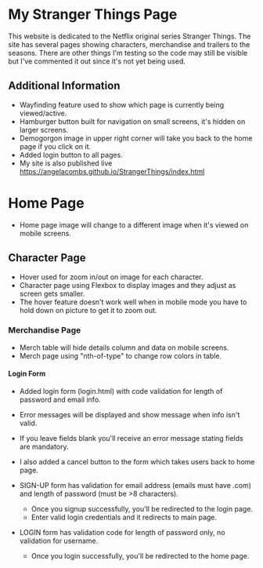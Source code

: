 # My Stranger Things Page
This website is dedicated to the Netflix original series Stranger Things.  The site has several pages showing characters, merchandise and trailers to the seasons. There are other things I'm testing so the code may still be visible but I've commented it out since it's not yet being used.

## Additional Information
- Wayfinding feature used to show which page is currently being viewed/active.
- Hamburger button built for navigation on small screens, it's hidden on larger screens.
- Demogorgon image in upper right corner will take you back to the home page if you click on it.
- Added login button to all pages.
- My site is also published live https://angelacombs.github.io/StrangerThings/index.html  

# Home Page 
- Home page image will change to a different image when it's viewed on mobile screens.

## Character Page
- Hover used for zoom in/out on image for each character.
- Character page using Flexbox to display images and they adjust as screen gets smaller.
- The hover feature doesn't work well when in mobile mode you have to hold down on picture to get it to zoom out.

### Merchandise Page
- Merch table will hide details column and data on mobile screens.
- Merch page using "nth-of-type" to change row colors in table.

#### Login Form
- Added login form (login.html) with code validation for length of password and email info.
- Error messages will be displayed and show message when info isn't valid.
- If you leave fields blank you'll receive an error message stating fields are mandatory.
- I also added a cancel button to the form which takes users back to home page.

- SIGN-UP form has validation for email address (emails must have .com) and length of password (must be >8 characters).
    - Once you signup successfully, you'll be redirected to the login page.
    - Enter valid login credentials and it redirects to main page.
    
- LOGIN form has validation code for length of password only, no validation for username.
    - Once you login successfully, you'll be redirected to the home page.

